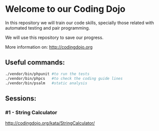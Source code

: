 # Welcome to our Coding Dojo

In this repository we will train our code skills, specially those related with automated testing and pair programming.



We will use this repository to save our progress.



More information on: http://codingdojo.org





## Useful commands:

```bash
./vendor/bin/phpunit #to run the tests
./vendor/bin/phpcs   #to check the coding guide lines
./vendor/bin/psalm   #static analysis
```

## Sessions:

### #1 - String Calculator
http://codingdojo.org/kata/StringCalculator/
